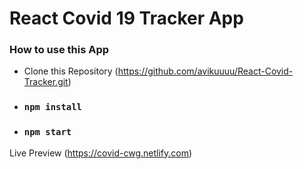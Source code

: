 # React Covid 19 Tracker App

### How to use this App

- Clone this Repository (https://github.com/avikuuuu/React-Covid-Tracker.git)

- ### `npm install`

- ### `npm start`


Live Preview (https://covid-cwg.netlify.com)
